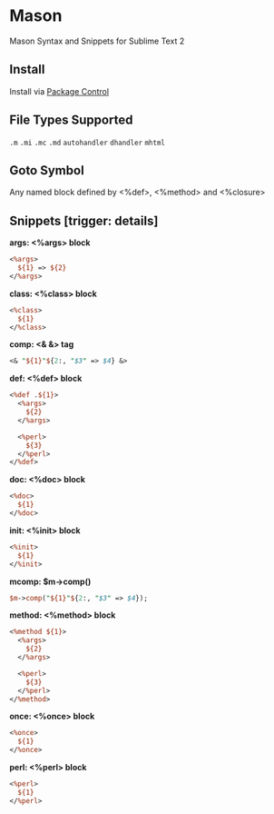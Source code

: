 Mason
=====

Mason Syntax and Snippets for Sublime Text 2

## Install

Install via [Package Control](http://wbond.net/sublime_packages/package_control)

## File Types Supported

`.m`
`.mi`
`.mc`
`.md`
`autohandler`
`dhandler`
`mhtml`

## Goto Symbol

Any named block defined by <%def>, <%method> and <%closure>

## Snippets [trigger: details]

__args: <%args> block__

```perl
<%args>
  ${1} => ${2}
</%args>
```

__class: <%class> block__

```perl
<%class>
  ${1}
</%class>
```

__comp: <& &> tag__

```perl
<& "${1}"${2:, "$3" => $4} &>
```

__def: <%def> block__

```perl
<%def .${1}>
  <%args>
    ${2}
  </%args>

  <%perl>
    ${3}
  </%perl>
</%def>
```

__doc: <%doc> block__

```perl
<%doc>
  ${1}
</%doc>
```

__init: <%init> block__

```perl
<%init>
  ${1}
</%init>
```

__mcomp: $m->comp()__

```perl
$m->comp("${1}"${2:, "$3" => $4});
```

__method: <%method> block__

```perl
<%method ${1}>
  <%args>
    ${2}
  </%args>

  <%perl>
    ${3}
  </%perl>
</%method>
```

__once: <%once> block__

```perl
<%once>
  ${1}
</%once>
```

__perl: <%perl> block__

```perl
<%perl>
  ${1}
</%perl>
```
